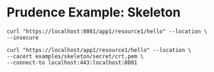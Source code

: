 Prudence Example: Skeleton
==========================

    curl "https://localhost:8081/app1/resource1/hello" --location \
    --insecure

    curl "https://localhost/app1/resource1/hello" --location \
    --cacert examples/skeleton/secret/crt.pem \
    --connect-to localhost:443:localhost:8081
